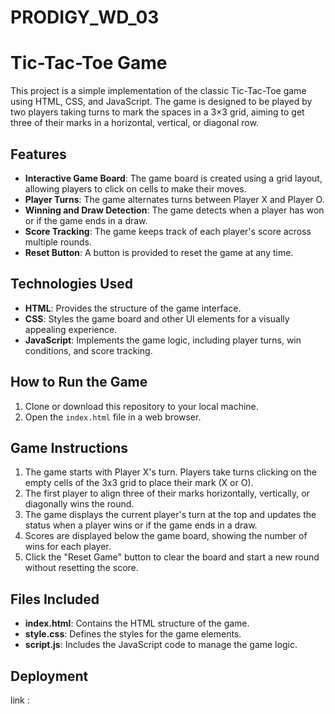 # PRODIGY_WD_03
# Tic-Tac-Toe Game

This project is a simple implementation of the classic Tic-Tac-Toe game using HTML, CSS, and JavaScript. The game is designed to be played by two players taking turns to mark the spaces in a 3×3 grid, aiming to get three of their marks in a horizontal, vertical, or diagonal row.

## Features

- **Interactive Game Board**: The game board is created using a grid layout, allowing players to click on cells to make their moves.
- **Player Turns**: The game alternates turns between Player X and Player O.
- **Winning and Draw Detection**: The game detects when a player has won or if the game ends in a draw.
- **Score Tracking**: The game keeps track of each player's score across multiple rounds.
- **Reset Button**: A button is provided to reset the game at any time.

## Technologies Used

- **HTML**: Provides the structure of the game interface.
- **CSS**: Styles the game board and other UI elements for a visually appealing experience.
- **JavaScript**: Implements the game logic, including player turns, win conditions, and score tracking.

## How to Run the Game

1. Clone or download this repository to your local machine.
2. Open the `index.html` file in a web browser.

## Game Instructions

1. The game starts with Player X's turn. Players take turns clicking on the empty cells of the 3x3 grid to place their mark (X or O).
2. The first player to align three of their marks horizontally, vertically, or diagonally wins the round.
3. The game displays the current player's turn at the top and updates the status when a player wins or if the game ends in a draw.
4. Scores are displayed below the game board, showing the number of wins for each player.
5. Click the "Reset Game" button to clear the board and start a new round without resetting the score.

## Files Included

- **index.html**: Contains the HTML structure of the game.
- **style.css**: Defines the styles for the game elements.
- **script.js**: Includes the JavaScript code to manage the game logic.

## Deployment
link : 
